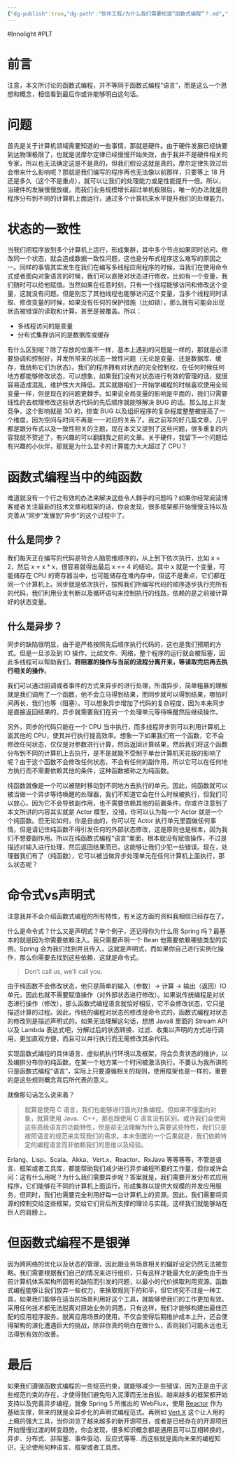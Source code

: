 ```yaml
---
{"dg-publish":true,"dg-path":"软件工程/为什么我们需要知道“函数式编程”？.md","permalink":"/软件工程/为什么我们需要知道“函数式编程”？/","created":"2025-02-25T10:21:58.908+08:00","updated":"2025-02-25T10:46:55.145+08:00"}
---
```


#Innolight #PLT

# 前言

注意，本文所讨论的函数式编程，并不等同于函数式编程“语言”，而是这么一个思想和概念，相信看到最后你或许能够明白这句话。

# 问题

首先是关于计算机领域需要知道的一些事情，那就是硬件。由于硬件发展已经快要到达物理极限了，也就是说摩尔定律已经慢慢开始失效，由于我并不是硬件相关的专家，所以也无法确定这是不是真的，但我们假设这就是真的。摩尔定律失效过后会带来什么影响呢？那就是我们编写的程序再也无法像以前那样，只要等上 18 月还是多久（这个不是重点），就可以让我们的处理能力或是性能提升一倍。所以，当硬件的发展慢慢放缓，而我们业务规模增长超过单机极限后，唯一的办法就是将程序分布到不同的计算机上面运行，通过多个计算机来水平提升我们的处理能力。

# 状态的一致性

当我们把程序放到多个计算机上运行，形成集群，其中多个节点如果同时访问、修改同一个状态，就会造成数据一致性问题，这也是分布式程序这么难写的原因之一。同样的事情其实发生在我们在编写多线程应用程序的时候，当我们在使用命令式或者面向对象语言的时候，我们可以直接对状态进行修改，比如有一个变量，我们随时可以给他赋值。当然如果在任意时刻，只有一个线程能够访问和修改这个变量，这就没有问题。但是别忘了其他线程也能够访问这个变量，当多个线程同时读取、修改变量的时候，如果没有任何的保护措施（比如锁），那么就有可能会出现状态被错误的读取和计算，甚至是被覆盖。所以：

- 多线程访问的是变量
- 分布式集群访问的是数据库或缓存

有什么区别呢？除了存放的位置不一样，基本上遇到的问题是一样的，那就是必须要协调和控制好，并发所带来的状态一致性问题（无论是变量、还是数据库、缓存，我统称它们为状态）。我们的程序拥有对状态的完全控制权，在任何时候任何地方都能够修改状态，可以想象，如果我们没有对状态进行有效的管理的话，就很容易造成混乱，维护性大大降低。其实就跟咱们一开始学编程的时候喜欢使用全局变量一样，但是现在的问题更棘手。如果说全局变量的影响是平面的，我们只需要线性的去梳理修改这些状态代码的先后顺序就能够解决 BUG 的话。那么加上并发竞争，这个影响就是 3D 的，排查 BUG 以及组织程序的复杂程度整整被提高了一个维度，因为空间与时间不再是一一对应的关系了。我之前写的好几篇文章，几乎都是跟分布式以及一致性相关的主题，现在本文又提到了这些问题，很多重复的内容我就不赘述了，有兴趣的可以翻翻我之前的文章。关于硬件，我留下一个问题给有兴趣的小伙伴，那就是为什么显卡的计算能力大大超过了 CPU？

# 函数式编程当中的纯函数

难道就没有一个行之有效的办法来解决这些令人棘手的问题吗？如果你经常阅读博客或者关注最新的技术文章和框架的话，你会发现，很多框架都开始慢慢支持以及完善从“同步”发展到“异步”的这个过程中了。

## 什么是同步？

我们每天正在编写的代码是符合人脑思维顺序的，从上到下依次执行，比如 x = 2，然后 x = x * x，很容易就得出最后 x == 4 的结论。其中 x 就是一个变量，可能储存在 CPU 的寄存器当中，也可能储存在堆内存中，但这不是重点，它们都在同一个计算机上。同步就是依次执行，按照我们所编写代码的顺序逐步执行完所有的代码，我们利用分支判断以及循环语句来控制执行的线路，依赖的是之前被计算好的状态变量。

## 什么是异步？

同步的缺陷很明显，由于是严格按照先后顺序执行代码的，这也是我们预期的方式。但是一旦涉及到 IO 操作，比如文件、网络，整个程序的运行就会被阻塞，因此多线程可以帮助我们，**将阻塞的操作与当前的流程分离开来，等读取完后再去执行相关的操作**。

我们可以通过回调或者事件的方式来异步的进行处理，所谓异步，简单粗暴的理解就是我们调用了一个函数，他不会立马得到结果，而同步就可以得到结果，哪怕时间再长，我们也等（阻塞）。可以想象异步增加了代码的复杂程度，因为本来同步是直接返回结果的，异步就需要我们在另一个处理单元等待唤醒然后继续操作。

另外，同步的代码只能在一个 CPU 当中执行，而多线程异步则可以利用计算机上面其他的 CPU，使其并行执行提高效率。想象一下如果我们有一个函数，它不会修改任何状态，仅仅是对参数进行计算，然后返回计算结果，然后我们将这个函数分布到不同的计算机上去执行，是不是就能不受制于单台计算机天花板的影响了呢？由于这个函数不会修改任何状态，不会有任何的副作用，所以它可以在任何地方执行而不需要依赖其他的条件，这种函数被称之为纯函数。

纯函数就像是一个可以被随时移动到不同地方去执行的单元。因此，纯函数就可以被当做一个异步等待唤醒的处理器，我们不知道它会在什么时候被执行，但我们可以放心，因为它不会导致副作用，也不需要依赖其他的前置条件。你或许注意到了本文所讲的内容其实就是 Actor 模型，没错，你可以认为每一个 Actor 就是一个个纯函数。但无论如何，你是自由的，你可以在 Actor 执行单元里面做任何事情，但是请记住纯函数不得引发任何的外部状态修改，这是原则也是根本，因为我们不想要副作用。所以在纯函数式编程“语言”里面，根本就没有赋值操作，不过是描述对输入进行处理，然后返回结果而已，这能够让我们少犯一些错误。现在，处理器我们有了（纯函数），它可以被当做异步处理单元在任何计算机上面执行，那么状态呢？

# 命令式vs声明式

注意我并不会介绍函数式编程的所有特性，有关这方面的资料我相信已经存在了。

什么是命令式？什么又是声明式？举个例子，还记得你为什么用 Spring 吗？最基本的就是因为你需要依赖注入。我只需要声明一个 Bean 他需要依赖哪些类型的实例，Spring 会为我们找到并且传入，这就是声明式，而如果你自己进行实例化操作，那么你需要去找到这些依赖，这就是命令式。

> Don’t call us, we’ll call you.

由于纯函数不会修改状态，他只是简单的输入（参数）-> 计算 -> 输出（返回）IO 单元，因此也就不需要赋值操作（对外部状态进行修改）。如果说传统编程是对状态进行操作（修改），那么函数式编程语言就恰好相反，它不会修改状态，它只是描述计算的过程。因此，传统的编程对状态的修改是命令式的，函数式编程对状态的修改则是描述声明式的。如果无法理解这句话，想想 Java8 里面的 Stream API 以及 Lambda 表达式吧，分解过后的状态转换、过滤、收集以声明的方式进行调用，更加直观方便，而且可以并行执行而无需修改其余代码。

实现函数式编程的具体语言、虚拟机执行环境以及框架，将会负责状态的维护，以及编排分布你的纯函数，在某一个地方某一个时间被激活执行。不要认为我所讲的只是函数式编程“语言”，实际上只要遵循相关的规则，使用框架也是一样的，重要的是这些规则概念背后所代表的意义。

就像那句话怎么说来着？

> 就算是使用 C 语言，我们也能够进行面向对象编程。但如果不懂面向对象，就算使用 Java、C++，那也跟使用 C 语言没有区别。或许我们会使用这些高级语言的功能特性，但是却无法理解为什么需要这些特性，我们只是按照语言的规范来实现我们的需求。本末倒置的一个后果就是，我们依赖特定的编程语言而非依赖我们的思维以及经验。

Erlang、Lisp、Scala、Akka、Vert.x、Reactor、RxJava 等等等等，不管是语言、框架或者工具库，都能帮助我们减少进行异步编程所要的工作量，但你或许会问：这有什么用呢？为什么我们需要异步呢？答案就是，我们需要开发分布式应用程序，它们能够在不同的计算机上面运行，形成集群以提供大规模的并发应用服务，但同时，我们也需要完全利用好每一台计算机上的资源。因此，我们需要将资源的控制交给这些框架，交给它们背后所支撑的理论与实践，这样我们就能够站在巨人的肩膀上。

# 但函数式编程不是银弹

因为跨网络的优化以及状态的管理，因此跟业务场景相关的偏好设定仍然无法被忽略。我们需要根据我们自己的情况来进行组织，只有这样才能最大化的避免由于当前计算机体系架构所固有的缺陷而引发的问题，以最小的代价换取利用资源。函数式编程能够让我们放弃一些权力，来换取规则下的和平，但它终究不过是一种工具，如果我们能够在适当的场景利用好这个工具，就能够使我们的工作更加有效。采用任何技术都无法脱离对原始业务的洞悉，只有这样，我们才能够构建出最佳匹配的应用程序服务。脱离应用场景的使用，不仅会使得后期维护成本上升，还会使得架构的演化遭遇巨大的挑战，除非你真的明白在做什么，否则我们可能永远也无法得到有效的改善。

# 最后

如果我们遵循函数式编程的一些规范约束，就能够减少一些错误，因为正是由于这些规范约束的存在，才使得我们避免陷入泥潭而无法自拔。越来越多的框架都开始支持以及完善异步编程，就像 Spring 5 所推出的 WebFlux，使用 [Reactor](https://projectreactor.io) 作为基础支撑，带来的就是全异步化的声明式编程范式。再例如 [Vert.X](https://vertx.io) 这个让人用的上瘾的强大工具，当你浏览了越来越多的新开源项目，或者是已经存在的开源项目开始慢慢过渡的转变趋势。你会发现，很多知识概念都是通用且可以互相转换的，异步、分布式、非阻塞、事件驱动、反应式等等…而这些就是面向未来的编程知识，无论使用何种语言、框架或者工具库。
